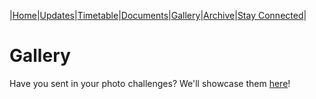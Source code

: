 |[Home](https://dallam1.github.io/)|[Updates](https://dallam1.github.io/updates)|[Timetable](https://dallam1.github.io/timetable)|[Documents](https://dallam1.github.io/documents)|[Gallery](https://dallam1.github.io/gallery)|[Archive](https://dallam1.github.io/archive)|[Stay Connected](https://dallam1.github.io/stayconnected)|

# Gallery

Have you sent in your photo challenges? We'll showcase them [here](https://jstrieb.github.io/link-lock/#eyJ2IjoiMC4wLjEiLCJlIjoiUjlyYUEydEJTVkxvV25QNVVMYUxieXZoM3hSL051bVRRZXQweVlFRUdyN3djNDA0MVFMMTFuR0FudEFBWERrSnFMZHdnNEU9IiwiaSI6ImJSaFJHdytrd2dkZnV5Y1oifQ==)!
